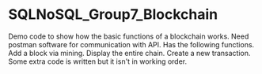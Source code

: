 # SQLNoSQL_Group7_Blockchain
Demo code to show how the basic functions of a blockchain works. Need postman software for communication with API.
Has the following functions.
Add a block via mining.
Display the entire chain.
Create a new transaction.
Some extra code is written but it isn't in working order.
